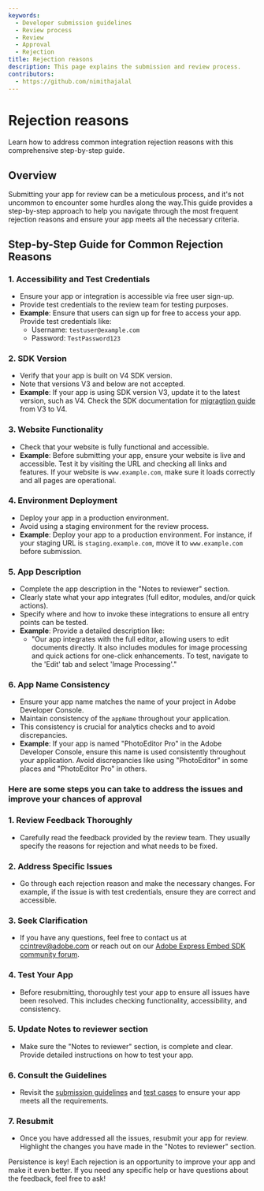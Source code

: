 ```yaml
---
keywords:
  - Developer submission guidelines
  - Review process
  - Review
  - Approval
  - Rejection
title: Rejection reasons
description: This page explains the submission and review process.
contributors:
  - https://github.com/nimithajalal
---
```


# Rejection reasons

Learn how to address common integration rejection reasons with this comprehensive step-by-step guide.

## Overview

Submitting your app for review can be a meticulous process, and it's not uncommon to encounter some hurdles along the way.This guide provides a step-by-step approach to help you navigate through the most frequent rejection reasons and ensure your app meets all the necessary criteria.

## Step-by-Step Guide for Common Rejection Reasons

### 1. Accessibility and Test Credentials

- Ensure your app or integration is accessible via free user sign-up.
- Provide test credentials to the review team for testing purposes.
- **Example**: Ensure that users can sign up for free to access your app. Provide test credentials like:
  - Username: `testuser@example.com`
  - Password: `TestPassword123`

### 2. SDK Version

- Verify that your app is built on V4 SDK version.
- Note that versions V3 and below are not accepted.
- **Example**: If your app is using SDK version V3, update it to the latest version, such as V4. Check the SDK documentation for [migragtion guide](../concepts/migration_v3_v4.md) from V3 to V4.

### 3. Website Functionality

- Check that your website is fully functional and accessible.
- **Example**: Before submitting your app, ensure your website is live and accessible. Test it by visiting the URL and checking all links and features. If your website is `www.example.com`, make sure it loads correctly and all pages are operational.

### 4. Environment Deployment

- Deploy your app in a production environment.
- Avoid using a staging environment for the review process.
- **Example**: Deploy your app to a production environment. For instance, if your staging URL is `staging.example.com`, move it to `www.example.com` before submission.

### 5. App Description

- Complete the app description in the "Notes to reviewer" section.
- Clearly state what your app integrates (full editor, modules, and/or quick actions).
- Specify where and how to invoke these integrations to ensure all entry points can be tested.
- **Example**: Provide a detailed description like:
  - "Our app integrates with the full editor, allowing users to edit documents directly. It also includes modules for image processing and quick actions for one-click enhancements. To test, navigate to the 'Edit' tab and select 'Image Processing'."

### 6. App Name Consistency

- Ensure your app name matches the name of your project in Adobe Developer Console.
- Maintain consistency of the `appName` throughout your application.
- This consistency is crucial for analytics checks and to avoid discrepancies.
- **Example**: If your app is named "PhotoEditor Pro" in the Adobe Developer Console, ensure this name is used consistently throughout your application. Avoid discrepancies like using "PhotoEditor" in some places and "PhotoEditor Pro" in others.

### Here are some steps you can take to address the issues and improve your chances of approval

### 1. Review Feedback Thoroughly

- Carefully read the feedback provided by the review team. They usually specify the reasons for rejection and what needs to be fixed.

### 2. Address Specific Issues

- Go through each rejection reason and make the necessary changes. For example, if the issue is with test credentials, ensure they are correct and accessible.

### 3. Seek Clarification

- If you have any questions, feel free to contact us at [ccintrev@adobe.com](mailto:ccintrev@adobe.com) or reach out on our [Adobe Express Embed SDK community forum](https://community.adobe.com/t5/express-embed-sdk/ct-p/ct-express-embed-sdk?page=1&sort=latest_replies&lang=all&tabid=all).

### 4. Test Your App

- Before resubmitting, thoroughly test your app to ensure all issues have been resolved. This includes checking functionality, accessibility, and consistency.

### 5. Update Notes to reviewer section

- Make sure the "Notes to reviewer" section, is complete and clear. Provide detailed instructions on how to test your app.

### 6. Consult the Guidelines

- Revisit the [submission guidelines](./submission_guidelines.md) and [test cases](./test_cases.md) to ensure your app meets all the requirements. 

### 7. Resubmit

- Once you have addressed all the issues, resubmit your app for review. Highlight the changes you have made in the "Notes to reviewer" section.

Persistence is key! Each rejection is an opportunity to improve your app and make it even better. If you need any specific help or have questions about the feedback, feel free to ask!
